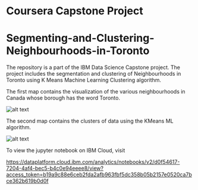 # Coursera Capstone Project

# Segmenting-and-Clustering-Neighbourhoods-in-Toronto
The repository is a part of the IBM Data Science Capstone project. The project includes the segmentation and clustering of Neighbourhoods in Toronto using K Means Machine Learning Clustering algorithm.

The first map contains the visualization of the various neighbourhoods in Canada whose borough has the word Toronto.

![alt text](https://github.com/xPapaCapimx/Coursera_Capstone/blob/main/first%20map.png?raw=true)

The second map contains the clusters of data using the KMeans ML algorithm.

![alt text](https://github.com/xPapaCapimx/Coursera_Capstone/blob/main/second%20map.png?raw=true)

To view the jupyter notebook on IBM Cloud, visit

https://dataplatform.cloud.ibm.com/analytics/notebooks/v2/d0f54617-7204-4af4-bec5-b4c0e94eeee8/view?access_token=b19a9c88e6ceb2fda2afb963fbf5dc358b05b2157e0520ca7bce362b619b0d0f
